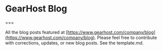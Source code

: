 # GearHost Blog
===

All the blog posts featured at [https://www.gearhost.com/company/blog](https://www.gearhost.com/company/blog). Please feel free to contribute with corrections, updates, or new blog posts. See the template.md.
